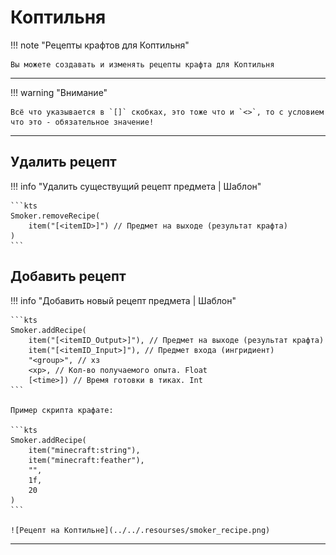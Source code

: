 # Коптильня

!!! note "Рецепты крафтов для Коптильня"

	Вы можете создавать и изменять рецепты крафта для Коптильня

---

!!! warning "Внимание"

	Всё что указывается в `[]` скобках, это тоже что и `<>`, то с условием что это - обязательное значение!

---

## Удалить рецепт

!!! info "Удалить существущий рецепт предмета | Шаблон"

	```kts
	Smoker.removeRecipe(
		item("[<itemID>]") // Предмет на выходе (результат крафта)
	)
	```

## Добавить рецепт

!!! info "Добавить новый рецепт предмета | Шаблон"

	```kts
	Smoker.addRecipe(
		item("[<itemID_Output>]"), // Предмет на выходе (результат крафта)
		item("[<itemID_Input>]"), // Предмет входа (ингридиент)
		"<group>", // хз
		<xp>, // Кол-во получаемого опыта. Float
		[<time>]) // Время готовки в тиках. Int
	```

	Пример скрипта крафате:

	```kts
	Smoker.addRecipe(
		item("minecraft:string"),
		item("minecraft:feather"),
		"",
		1f,
		20
	)
	```

	![Рецепт на Коптильне](../../.resourses/smoker_recipe.png)

---